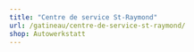 ```yaml
---
title: "Centre de service St-Raymond"
url: /gatineau/centre-de-service-st-raymond/
shop: Autowerkstatt
---
```

